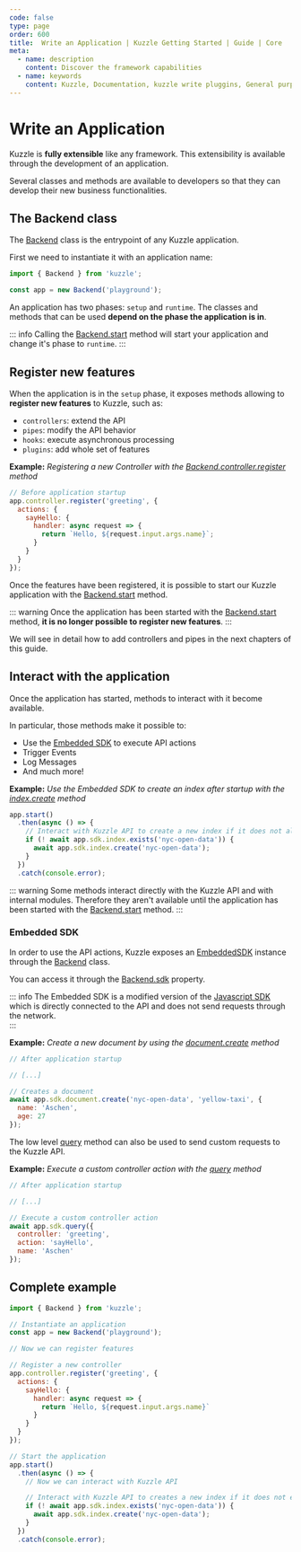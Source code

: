 ```yaml
---
code: false
type: page
order: 600
title:  Write an Application | Kuzzle Getting Started | Guide | Core
meta:
  - name: description
    content: Discover the framework capabilities
  - name: keywords
    content: Kuzzle, Documentation, kuzzle write pluggins, General purpose backend, Write an Application, iot, backend, opensource
---
```


# Write an Application

Kuzzle is **fully extensible** like any framework. This extensibility is available through the development of an application.

Several classes and methods are available to developers so that they can develop their new business functionalities.

## The Backend class

The [Backend](/core/2/framework/classes/backend) class is the entrypoint of any Kuzzle application.  

First we need to instantiate it with an application name:

```js
import { Backend } from 'kuzzle';

const app = new Backend('playground');
```

An application has two phases: `setup` and `runtime`. The classes and methods that can be used **depend on the phase the application is in**. 

::: info
Calling the [Backend.start](/core/2/framework/classes/backend/start) method will start your application and change it's phase to `runtime`.
:::

## Register new features

When the application is in the `setup` phase, it exposes methods allowing to **register new features** to Kuzzle, such as:
 - `controllers`: extend the API
 - `pipes`: modify the API behavior
 - `hooks`: execute asynchronous processing
 - `plugins`: add whole set of features

**Example:** _Registering a new Controller with the [Backend.controller.register](/core/2/framework/classes/backend-controller/register) method_
```js
// Before application startup
app.controller.register('greeting', {
  actions: {
    sayHello: {
      handler: async request => {
        return `Hello, ${request.input.args.name}`;
      }
    }
  }
});
```

Once the features have been registered, it is possible to start our Kuzzle application with the [Backend.start](/core/2/framework/classes/backend/start) method.

::: warning
Once the application has been started with the [Backend.start](/core/2/framework/classes/backend/start) method, **it is no longer possible to register new features**.
:::

We will see in detail how to add controllers and pipes in the next chapters of this guide.

## Interact with the application

Once the application has started, methods to interact with it become available.

In particular, those methods make it possible to:
 - Use the [Embedded SDK](/core/2/guides/develop-on-kuzzle/embedded-sdk) to execute API actions
 - Trigger Events
 - Log Messages
 - And much more!

**Example:** _Use the Embedded SDK to create an index after startup with the [index.create](/sdk/js/7/controllers/index/create) method_
```js
app.start()
  .then(async () => {
    // Interact with Kuzzle API to create a new index if it does not already exist
    if (! await app.sdk.index.exists('nyc-open-data')) {
      await app.sdk.index.create('nyc-open-data');
    }
  })
  .catch(console.error);
```

::: warning
Some methods interact directly with the Kuzzle API and with internal modules. Therefore they aren't available until the application has been started with the [Backend.start](/core/2/framework/classes/backend/start) method.
:::

### Embedded SDK

In order to use the API actions, Kuzzle exposes an [EmbeddedSDK](/core/2/framework/classes/embedded-sdk) instance through the [Backend](/core/2/framework/classes/backend) class.  

You can access it through the [Backend.sdk](/core/2/framework/classes/backend/properties#sdk) property.  

::: info
The Embedded SDK is a modified version of the [Javascript SDK](/sdk/js/7) which is directly connected to the API and does not send requests through the network.  
:::

**Example:** _Create a new document by using the [document.create](/sdk/js/7/controllers/document/create) method_
```js
// After application startup

// [...]

// Creates a document
await app.sdk.document.create('nyc-open-data', 'yellow-taxi', {
  name: 'Aschen',
  age: 27
});
```

The low level [query](/sdk/js/7/core-classes/kuzzle/query) method can also be used to send custom requests to the Kuzzle API.  

**Example:** _Execute a custom controller action with the [query](/sdk/js/7/core-classes/kuzzle/query) method_
```js
// After application startup

// [...]

// Execute a custom controller action
await app.sdk.query({
  controller: 'greeting',
  action: 'sayHello',
  name: 'Aschen'
});
```

## Complete example

```js
import { Backend } from 'kuzzle';

// Instantiate an application
const app = new Backend('playground');

// Now we can register features

// Register a new controller
app.controller.register('greeting', {
  actions: {
    sayHello: {
      handler: async request => {
        return `Hello, ${request.input.args.name}`
      }
    }
  }
});

// Start the application
app.start()
  .then(async () => {
    // Now we can interact with Kuzzle API

    // Interact with Kuzzle API to creates a new index if it does not exists
    if (! await app.sdk.index.exists('nyc-open-data')) {
      await app.sdk.index.create('nyc-open-data');
    }
  })
  .catch(console.error);
```

<GuidesLinks
  :prev="{ text: 'Subscribe to Realtime Notifications', url: '/guides/getting-started/subscribe-realtime-notifications/' }" 
  :next="{ text: 'Create new Controllers', url: '/guides/getting-started/create-new-controllers' }" 
/>
